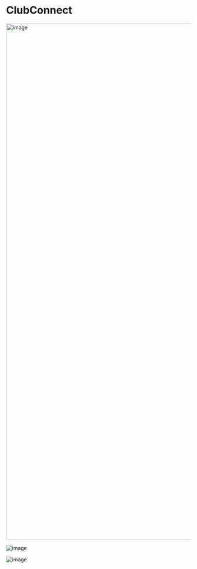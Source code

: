 # ClubConnect


<img width="1401" alt="image" src="https://github.com/user-attachments/assets/26c0f7a2-2c17-43ce-b9ce-38d7a303b8e8" />

![image](https://github.com/user-attachments/assets/0b02c4f6-d213-41ff-aa5c-7426f343dd9d)

![image](https://github.com/user-attachments/assets/9e362705-36a2-47da-b074-3dfc889295b8)

